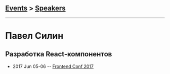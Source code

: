 ## [Events](../README.md) > [Speakers](../speakers.md)
---

# Павел Силин

## Разработка React-компонентов
- 2017 Jun 05-06 -- [Frontend Conf 2017](https://www.youtube.com/watch?v=ZPzBaTBlnrk)    
